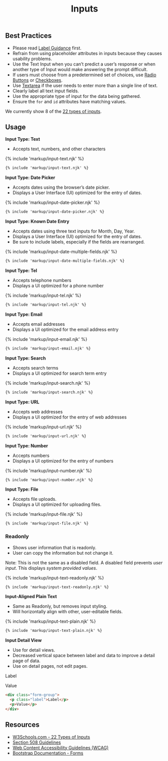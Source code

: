 ﻿---
title: Inputs
summary: The Input element specifies a field for the user to enter information on a page.
tags: forms
layout: guide
eleventyNavigation:
  key: Inputs
  parent: Form Controls
  order: 6
  excerpt: The Input element specifies a field for the user to enter information on a page.
  img: /img/illustrations/illus-inputs.svg
---
    
## Best Practices

- Please read [Label Guidance](/form-controls/labels-guidance) first.
- Refrain from using placeholder attributes in inputs because they causes usability problems.
- Use the Text Input when you can’t predict a user’s response or when another type of Input would make answering the prompt difficult.
- If users must choose from a predetermined set of choices, use [Radio Buttons](/form-controls/radios) or [Checkboxes](/form-controls/checkboxes).
- Use [Textarea](/form-controls/textarea) if the user needs to enter more than a single line of text.
- Clearly label all text input fields.
- Use the appropriate type of input for the data being gathered.
- Ensure the `for` and `id` attributes have matching values.

We currently show 8 of the <a href="https://www.w3schools.com/html/html_form_input_types.asp" target="_blank">22 types of inputs</a>.

## Usage
**Input Type: Text**

- Accepts text, numbers, and other characters

{% include 'markup/input-text.njk' %}

``` html
{% include 'markup/input-text.njk' %}
```

**Input Type: Date Picker**

- Accepts dates using the browser’s date picker. 
- Displays a User Interface (UI) optimized for the entry of dates.

{% include 'markup/input-date-picker.njk' %}

``` html
{% include 'markup/input-date-picker.njk' %}
```

**Input Type: Known Date Entry**

- Accepts dates using three text inputs for Month, Day, Year. 
- Displays a User Interface (UI) optimized for the entry of dates.
- Be sure to include labels, especially if the fields are rearranged.

{% include 'markup/input-date-multiple-fields.njk' %}

``` html
{% include 'markup/input-date-multiple-fields.njk' %}
```

**Input Type: Tel**

- Accepts telephone numbers
- Displays a UI optimized for a phone number

{% include 'markup/input-tel.njk' %}

``` html
{% include 'markup/input-tel.njk' %}
```

**Input Type: Email**

- Accepts email addresses
- Displays a UI optimized for the email address entry

{% include 'markup/input-email.njk' %}

``` html
{% include 'markup/input-email.njk' %}
```

**Input Type: Search**

- Accepts search terms
- Displays a UI optimized for search term entry

{% include 'markup/input-search.njk' %}

``` html
{% include 'markup/input-search.njk' %}
```

**Input Type: URL**

- Accepts web addresses
- Displays a UI optimized for the entry of web addresses

{% include 'markup/input-url.njk' %}

``` html
{% include 'markup/input-url.njk' %}
```

**Input Type: Number**

- Accepts numbers
- Displays a UI optimized for the entry of numbers

{% include 'markup/input-number.njk' %}

``` html
{% include 'markup/input-number.njk' %}
```

**Input Type: File**

- Accepts file uploads.
- Displays a UI optimized for uploading files.

{% include 'markup/input-file.njk' %}

``` html
{% include 'markup/input-file.njk' %}
```

### Readonly

- Shows user information that is readonly.
- User can copy the information but not change it.

Note: This is not the same as a disabled field. A disabled field prevents _user input_. This displays _system provided values_.

{% include 'markup/input-text-readonly.njk' %}

``` html
{% include 'markup/input-text-readonly.njk' %}
```

**Input-Aligned Plain Text**

- Same as Readonly, but removes input styling.
- Will horizontally align with other, user-editable fields.

{% include 'markup/input-text-plain.njk' %}

``` html
{% include 'markup/input-text-plain.njk' %}
```

**Input Detail View**

- Use for detail views.
- Decreased vertical space between label and data to improve a detail page of data.
- Use on detail pages, not edit pages.

<div class="form-group">
  <p class="label">Label</p>
  <p>Value</p>
</div>

``` html
<div class="form-group">
  <p class="label">Label</p>
  <p>Value</p>
</div>
```

## Resources

* <a href="https://www.w3schools.com/html/html_form_input_types.asp" target="_blank">W3Schools.com - 22 Types of Inputs</a>
* <a href="https://www.section508.gov/" target="_blank">Section 508 Guidelines</a>
* <a href="https://www.w3.org/TR/WCAG21/" target="_blank">Web Content Accessibility Guidelines (WCAG)</a>
* <a href="https://getbootstrap.com/docs/4.5/components/forms/" target="_blank">Bootstrap Documentation - Forms</a>
